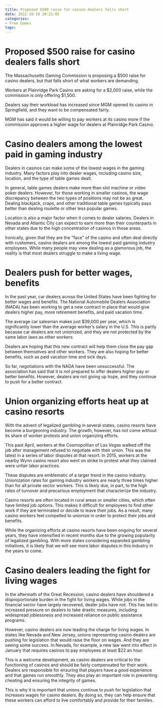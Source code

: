 ```yaml
---
title: Proposed $500 raise for casino dealers falls short
date: 2022-10-10 20:21:05
categories:
- Free Games
tags:
---
```



#  Proposed $500 raise for casino dealers falls short

The Massachusetts Gaming Commission is proposing a $500 raise for casino dealers, but that falls short of what workers are demanding.

Workers at Plainridge Park Casino are asking for a $2,000 raise, while the commission is only offering $1,500.

Dealers say their workload has increased since MGM opened its casino in Springfield, and they want to be compensated fairly.

MGM has said it would be willing to pay workers at its casino more if the commission approves a higher wage for dealers at Plainridge Park Casino.

#  Casino dealers among the lowest paid in gaming industry

Dealers in casinos can make some of the lowest wages in the gaming industry. Many factors play into dealer wages, including casino size, location, and the type of table games dealt.

In general, table games dealers make more than slot machine or video poker dealers. However, for those working in smaller casinos, the wage discrepancy between the two types of positions may not be as great. Dealing blackjack, craps, and other traditional table games typically pays better than dealing roulette or other less popular games.

Location is also a major factor when it comes to dealer salaries. Dealers in Nevada and Atlantic City can expect to earn more than their counterparts in other states due to the high concentration of casinos in those areas.

Ironically, given that they are the "face" of the casino and often deal directly with customers, casino dealers are among the lowest paid gaming industry employees. While many people may view dealing as a glamorous job, the reality is that most dealers struggle to make a living wage.

#  Dealers push for better wages, benefits 

In the past year, car dealers across the United States have been fighting for better wages and benefits. The National Automobile Dealers Association (NADA) has been working to get a new contract in place that would give dealers higher pay, more retirement benefits, and paid vacation time.

The average car salesman makes just $39,000 per year, which is significantly lower than the average worker’s salary in the U.S. This is partly because car dealers are not unionized, and they are not protected by the same labor laws as other workers.

Dealers are hoping that this new contract will help them close the pay gap between themselves and other workers. They are also hoping for better benefits, such as paid vacation time and sick days.

So far, negotiations with the NADA have been unsuccessful. The association has said that it is not prepared to offer dealers higher pay or better benefits. However, dealers are not giving up hope, and they continue to push for a better contract.

#  Union organizing efforts heat up at casino resorts

With the advent of legalized gambling in several states, casino resorts have become a burgeoning industry. The growth, however, has not come without its share of worker protests and union organizing efforts.

This past April, workers at the Cosmopolitan of Las Vegas walked off the job after management refused to negotiate with their union. This was the latest in a series of labor disputes at that resort. In 2015, workers at the nearby Wynn casino resort also went on strike to protest what they claimed were unfair labor practices.

These disputes are emblematic of a larger trend in the casino industry. Unionization rates for gaming industry workers are nearly three times higher than for all private sector workers. This is likely due, in part, to the high rates of turnover and precarious employment that characterize the industry.

Casino resorts are often located in rural areas or smaller cities, which often have limited job options. This makes it difficult for employees to find other work if they are terminated or decide to leave their jobs. As a result, many casino workers feel compelled to unionize in order to protect their jobs and benefits.

While the organizing efforts at casino resorts have been ongoing for several years, they have intensified in recent months due to the growing popularity of legalized gambling. With more states considering expanded gambling initiatives, it is likely that we will see more labor disputes in this industry in the years to come.

#  Casino dealers leading the fight for living wages

In the aftermath of the Great Recession, casino dealers have shouldered a disproportionate burden in the fight for living wages. While jobs in the financial sector have largely recovered, dealer jobs have not. This has led to increased pressure on dealers to take drastic measures, including widespread joblessness and increased reliance on public assistance programs.

However, casino dealers are now leading the charge for living wages. In states like Nevada and New Jersey, unions representing casino dealers are pushing for legislation that would raise the floor on wages. And they are seeing some success. In Nevada, for example, a new law went into effect in January that requires casinos to pay employees at least $22 an hour.

This is a welcome development, as casino dealers are critical to the functioning of casinos and should be fairly compensated for their work. Dealers are responsible for ensuring that players have a good experience and that games run smoothly. They also play an important role in preventing cheating and ensuring the integrity of games.

This is why it is important that unions continue to push for legislation that increases wages for casino dealers. By doing so, they can help ensure that these workers can afford to live comfortably and provide for their families.